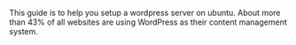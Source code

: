 This guide is to help you setup a wordpress server on ubuntu. 
About more than 43% of all websites are using WordPress as their content management system.
